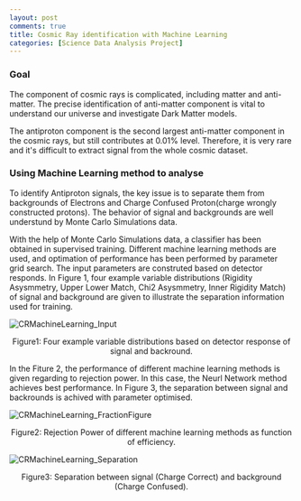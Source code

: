 ```yaml
---
layout: post
comments: true
title: Cosmic Ray identification with Machine Learning
categories: [Science Data Analysis Project]
---
```


### Goal

The component of cosmic rays is complicated, including matter and anti-matter. The precise identification of anti-matter component is vital to understand our universe and investigate Dark Matter models.

The antiproton component is the second largest anti-matter component in the cosmic rays, but still contributes at 0.01\% level. Therefore, it is very rare and it's difficult to extract signal from the whole cosmic dataset.

### Using Machine Learning method to analyse

To identify Antiproton signals, the key issue is to separate them from backgrounds of Electrons and Charge Confused Proton(charge wrongly constructed protons). The behavior of signal and backgrounds are well understund by Monte Carlo Simulations data.

With the help of Monte Carlo Simulations data, a classifier has been obtained in supervised training. Different machine learning methods are used, and optimation of performance has been performed by parameter grid search. The input parameters are construted based on detector responds. In Figure 1, four example variable distributions (Rigidity Asysmmetry, Upper Lower Match, Chi2 Asysmmetry, Inner Rigidity Match) of signal and background are given to illustrate the separation information used for training.  

![CRMachineLearning_Input](../../../../../figure/CRMachineLearning_Input.png)
<center>Figure1: Four example variable distributions based on detector response of signal and backround.</center>

In the Fiture 2, the performance of different machine learning methods is given regarding to rejection power. In this case, the Neurl Network method achieves best performance. In Figure 3, the separation between signal and backrounds is achived with parameter optimised.

![CRMachineLearning_FractionFigure](../../../../../figure/CRMachineLearning_FractionFigure.png)
<center>Figure2: Rejection Power of different machine learning methods as function of efficiency.</center>

![CRMachineLearning_Separation](../../../../../figure/CRMachineLearning_Separation.png)
<center>Figure3: Separation between signal (Charge Correct) and background (Charge Confused).</center>
